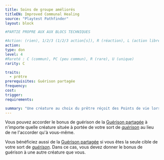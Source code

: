 ```yaml
---
title: Soins de groupe améliorés
titleEN: Improved Communal Healing
source: "Playtest Pathfinder"
layout: block

#PARTIE PROPRE AUX AUX BLOCS TECHNIQUES

#Action: (rien), 1/2/3 (1/2/3 action[s]), R (réaction), L (action libre)
action: 
type: don
level: 4
#Rareté : C (commun), PC (peu commun), R (rare), U (unique)
rarity: C

traits:
  - prêtre
prerequisites: Guérison partagée
frequency: 
cost:
trigger: 
requirements:

summary: "Une créature au choix du prêtre réçoit des Points de vie lorsqu'il soigne une autre créature."
---
```


Vous pouvez accorder le bonus de guérison de la [Guérison partagée](/donsclasse/guérison-partagée.html) à n'importe quelle créature située à portée de votre sort de [*guérison*](/sorts/guérison.html) au lieu de ne l'accorder qu'à vous-même.

Vous bénéficiez aussi de la [Guérison partagée](/donsclasse/guérison-partagée.html) si vous êtes la seule cible de votre sort de [*guérison*](/sorts/guérison.html). Dans ce cas, vous devez donner le bonus de guérison à une autre créature que vous.
